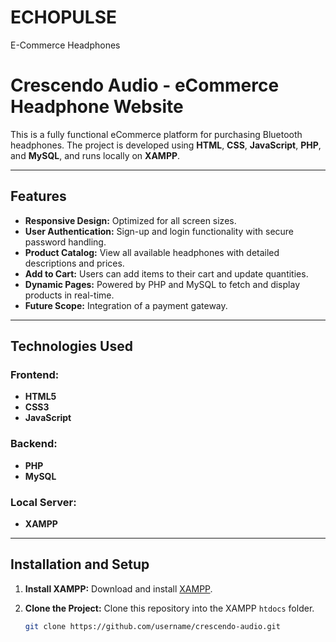 # ECHOPULSE
E-Commerce Headphones
# Crescendo Audio - eCommerce Headphone Website

This is a fully functional eCommerce platform for purchasing Bluetooth headphones. The project is developed using **HTML**, **CSS**, **JavaScript**, **PHP**, and **MySQL**, and runs locally on **XAMPP**.

---

## Features

- **Responsive Design:** Optimized for all screen sizes.
- **User Authentication:** Sign-up and login functionality with secure password handling.
- **Product Catalog:** View all available headphones with detailed descriptions and prices.
- **Add to Cart:** Users can add items to their cart and update quantities.
- **Dynamic Pages:** Powered by PHP and MySQL to fetch and display products in real-time.
- **Future Scope:** Integration of a payment gateway.

---

## Technologies Used

### Frontend:
- **HTML5**
- **CSS3**
- **JavaScript**

### Backend:
- **PHP**
- **MySQL**

### Local Server:
- **XAMPP**

---

## Installation and Setup

1. **Install XAMPP:**
   Download and install [XAMPP](https://www.apachefriends.org/index.html).

2. **Clone the Project:**
   Clone this repository into the XAMPP `htdocs` folder.
   ```bash
   git clone https://github.com/username/crescendo-audio.git
